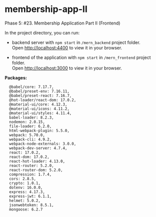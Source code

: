 # membership-app-II

Phase 5: #23. Membership Application Part II (Frontend)

In the project directory, you can run:

* backend server with `npm start` in `/mern_backend` project folder.\
Open [http://localhost:4400](http://localhost:4400) to view it in your browser.

* frontend of the application with `npm start` in `/mern_frontend` project folder.\
Open [http://localhost:3000](http://localhost:3000) to view it in your browser.


**Packages:**

      @babel/core: 7.17.7, 
      @babel/preset-env: 7.16.11,
      @babel/preset-react: 7.16.7,      
      @hot-loader/react-dom: 17.0.2,     
      @material-ui/core: 4.12.3,
      @material-ui/icons: 4.11.2,
      @material-ui/styles: 4.11.4,
      babel-loader: 8.2.3,    
      nodemon: 2.0.15,
      file-loader: 6.2.0,
      html-webpack-plugin: 5.5.0,
      webpack: 5.70.0,
      webpack-cli: 4.9.2,
      webpack-node-externals: 3.0.0,
      webpack-dev-server: 4.7.4,
      react: 17.0.2,
      react-dom: 17.0.2,
      react-hot-loader: 4.13.0,
      react-router: 5.2.0,
      react-router-dom: 5.2.0,
      compression: 1.7.4,
      cors: 2.8.5,
      crypto: 1.0.1,
      dotenv: 16.0.0,
      express: 4.17.3,
      express-jwt: 6.1.1,
      helmet: 5.0.2,
      jsonwebtoken: 8.5.1,
      mongoose: 6.2.7
    
